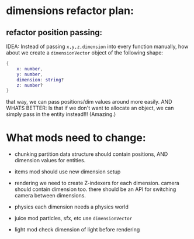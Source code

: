

# dimensions refactor plan:


## refactor position passing:

IDEA: Instead of passing `x,y,z,dimension` into every function manually,
how about we create a `dimensionVector` object of the following shape:
```lua
{
    x: number,
    y: number,
    dimension: string?
    z: number? 
}
```
that way, we can pass positions/dim values around more easily.
AND WHATS BETTER:
Is that if we don't want to allocate an object, we can simply pass in
the entity instead!!! (Amazing.)











# What mods need to change:

- chunking
partition data structure should contain positions,
AND dimension values for entities.

- items mod
should use new dimension setup

- rendering
we need to create Z-indexers for each dimension.
camera should contain dimension too. 
there should be an API for switching camera between dimensions.

- physics
each dimension needs a physics world


- juice mod
particles, sfx, etc use `dimensionVector`


- light mod
check dimension of light before rendering


